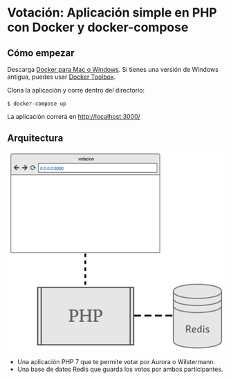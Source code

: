 # Votación: Aplicación simple en PHP con Docker y docker-compose

## Cómo empezar
Descarga [Docker para Mac o Windows](https://www.docker.com/). Si tienes una versión de Windows antigua, puedes usar [Docker Toolbox](https://www.docker.com/products/docker-toolbox).

Clona la aplicación y corre dentro del directorio:

	$ docker-compose up

La aplicación correrá en [http://localhost:3000/](http://localhost:3000)

## Arquitectura
![](diagram.png)

* Una aplicación PHP 7 que te permite votar por Aurora o Wilstermann.
* Una base de datos Redis que guarda los votos por ambos participantes.
